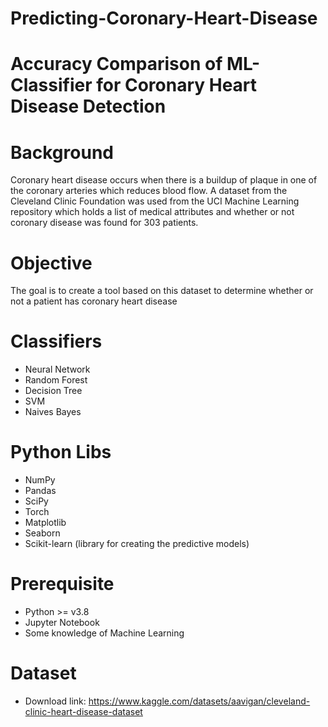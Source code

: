 # Predicting-Coronary-Heart-Disease

# Accuracy Comparison of ML-Classifier for Coronary Heart Disease Detection

# Background

Coronary heart disease occurs when there is a buildup of plaque in one of the coronary arteries which reduces blood flow. A dataset from the Cleveland Clinic Foundation was used from the UCI Machine Learning repository which holds a list of medical attributes and whether or not coronary disease was found for 303 patients.

# Objective
The goal is to create a tool based on this dataset to determine whether or not a patient has coronary heart disease

# Classifiers
- Neural Network
- Random Forest
- Decision Tree
- SVM
- Naives Bayes

# Python Libs
- NumPy
- Pandas
- SciPy
- Torch
- Matplotlib
- Seaborn
- Scikit-learn (library for creating the predictive models)

# Prerequisite
- Python >= v3.8
- Jupyter Notebook
- Some knowledge of Machine Learning

# Dataset
- Download link: https://www.kaggle.com/datasets/aavigan/cleveland-clinic-heart-disease-dataset
